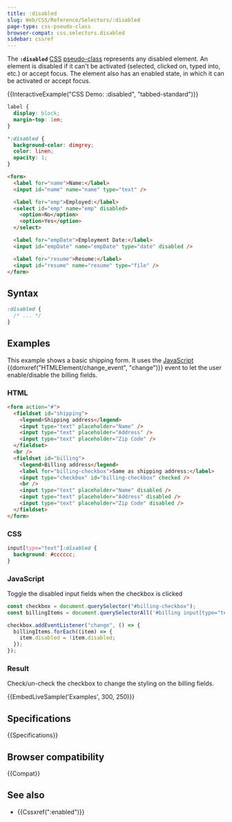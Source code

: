 ```yaml
---
title: :disabled
slug: Web/CSS/Reference/Selectors/:disabled
page-type: css-pseudo-class
browser-compat: css.selectors.disabled
sidebar: cssref
---
```


The **`:disabled`** [CSS](/en-US/docs/Web/CSS) [pseudo-class](/en-US/docs/Web/CSS/Reference/Selectors/Pseudo-classes) represents any disabled element. An element is disabled if it can't be activated (selected, clicked on, typed into, etc.) or accept focus. The element also has an enabled state, in which it can be activated or accept focus.

{{InteractiveExample("CSS Demo: :disabled", "tabbed-standard")}}

```css interactive-example
label {
  display: block;
  margin-top: 1em;
}

*:disabled {
  background-color: dimgrey;
  color: linen;
  opacity: 1;
}
```

```html interactive-example
<form>
  <label for="name">Name:</label>
  <input id="name" name="name" type="text" />

  <label for="emp">Employed:</label>
  <select id="emp" name="emp" disabled>
    <option>No</option>
    <option>Yes</option>
  </select>

  <label for="empDate">Employment Date:</label>
  <input id="empDate" name="empDate" type="date" disabled />

  <label for="resume">Resume:</label>
  <input id="resume" name="resume" type="file" />
</form>
```

## Syntax

```css
:disabled {
  /* ... */
}
```

## Examples

This example shows a basic shipping form. It uses the [JavaScript](/en-US/docs/Web/JavaScript) {{domxref("HTMLElement/change_event", "change")}} event to let the user enable/disable the billing fields.

### HTML

```html
<form action="#">
  <fieldset id="shipping">
    <legend>Shipping address</legend>
    <input type="text" placeholder="Name" />
    <input type="text" placeholder="Address" />
    <input type="text" placeholder="Zip Code" />
  </fieldset>
  <br />
  <fieldset id="billing">
    <legend>Billing address</legend>
    <label for="billing-checkbox">Same as shipping address:</label>
    <input type="checkbox" id="billing-checkbox" checked />
    <br />
    <input type="text" placeholder="Name" disabled />
    <input type="text" placeholder="Address" disabled />
    <input type="text" placeholder="Zip Code" disabled />
  </fieldset>
</form>
```

### CSS

```css
input[type="text"]:disabled {
  background: #cccccc;
}
```

### JavaScript

Toggle the disabled input fields when the checkbox is clicked

```js
const checkbox = document.querySelector("#billing-checkbox");
const billingItems = document.querySelectorAll('#billing input[type="text"]');

checkbox.addEventListener("change", () => {
  billingItems.forEach((item) => {
    item.disabled = !item.disabled;
  });
});
```

### Result

Check/un-check the checkbox to change the styling on the billing fields.

{{EmbedLiveSample('Examples', 300, 250)}}

## Specifications

{{Specifications}}

## Browser compatibility

{{Compat}}

## See also

- {{Cssxref(":enabled")}}
